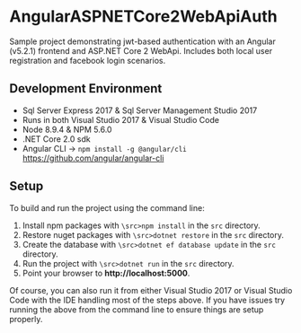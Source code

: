 # AngularASPNETCore2WebApiAuth
Sample project demonstrating jwt-based authentication with an Angular (v5.2.1) frontend and ASP.NET Core 2 WebApi.  Includes both local user registration and facebook login scenarios.

## Development Environment
- Sql Server Express 2017 & Sql Server Management Studio 2017
- Runs in both Visual Studio 2017 & Visual Studio Code
- Node 8.9.4 & NPM 5.6.0
- .NET Core 2.0 sdk
- Angular CLI -> `npm install -g @angular/cli` https://github.com/angular/angular-cli
 

## Setup
To build and run the project using the command line:
1. Install npm packages with `\src>npm install` in the `src` directory.
2. Restore nuget packages with `\src>dotnet restore` in the `src` directory.
3. Create the database with `\src>dotnet ef database update` in the `src` directory.
4. Run the project with `\src>dotnet run` in the `src` directory.
5. Point your browser to **http://localhost:5000**.

Of course, you can also run it from either Visual Studio 2017 or Visual Studio Code with the IDE handling most of the steps above.  If you have issues try running the above from the command line to ensure things are setup properly.


